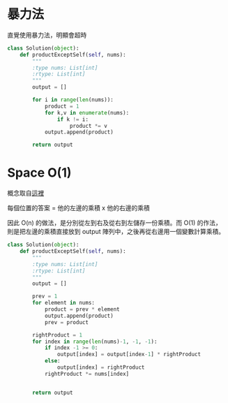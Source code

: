 # 暴力法
直覺使用暴力法，明顯會超時
```py
class Solution(object):
    def productExceptSelf(self, nums):
        """
        :type nums: List[int]
        :rtype: List[int]
        """
        output = []

        for i in range(len(nums)):
            product = 1
            for k,v in enumerate(nums):
                if k != i:
                    product *= v
            output.append(product)

        return output
```

# Space O(1)
概念取自[這裡](http://www.cnblogs.com/grandyang/p/4650187.html)

每個位置的答案 = 他的左邊的乘積 x 他的右邊的乘積

因此 O(n) 的做法，是分別從左到右及從右到左儲存一份乘積。而 O(1) 的作法，則是把左邊的乘積直接放到 output 陣列中，之後再從右邊用一個變數計算乘積。

```py
class Solution(object):
    def productExceptSelf(self, nums):
        """
        :type nums: List[int]
        :rtype: List[int]
        """
        output = []

        prev = 1
        for element in nums:
            product = prev * element
            output.append(product)
            prev = product

        rightProduct = 1
        for index in range(len(nums)-1, -1, -1):
            if index -1 >= 0:
                output[index] = output[index-1] * rightProduct
            else:
                output[index] = rightProduct
            rightProduct *= nums[index]


        return output
```
